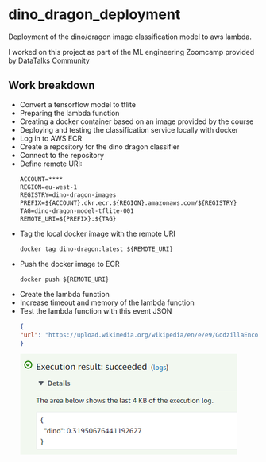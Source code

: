 # dino_dragon_deployment
Deployment of the dino/dragon image classification model to aws lambda. 

I worked on this project as part of the ML engineering Zoomcamp provided by [DataTalks Community](https://datatalks.club/)

## Work breakdown

- Convert a tensorflow model to tflite
- Preparing the lambda function
- Creating a docker container based on an image provided by the course 
- Deploying and testing the classification service locally with docker 
- Log in to AWS ECR
- Create a repository for the dino dragon classifier
- Connect to the repository 
- Define remote URI:
    ```
    ACCOUNT=****
    REGION=eu-west-1
    REGISTRY=dino-dragon-images
    PREFIX=${ACCOUNT}.dkr.ecr.${REGION}.amazonaws.com/${REGISTRY}
    TAG=dino-dragon-model-tflite-001
    REMOTE_URI=${PREFIX}:${TAG}
    ```
- Tag the local docker image with the remote URI
    ```
    docker tag dino-dragon:latest ${REMOTE_URI}
    ```
- Push the docker image to ECR
    ```
    docker push ${REMOTE_URI}
    ```
- Create the lambda function
- Increase timeout and memory of the lambda function
- Test the lambda function with this event JSON
    ```json
    {
  "url": "https://upload.wikimedia.org/wikipedia/en/e/e9/GodzillaEncounterModel.jpg"
    }
    ```
    ![plot](./pics/lambda_test.PNG)
